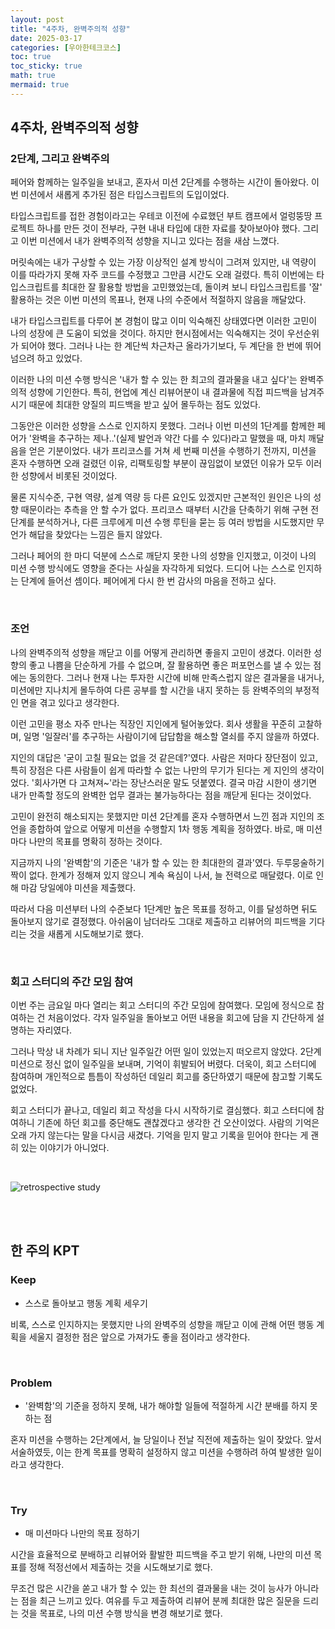 ```yaml
---
layout: post
title: "4주차, 완벽주의적 성향"
date: 2025-03-17
categories: [우아한테크코스]
toc: true
toc_sticky: true
math: true
mermaid: true
---
```



## 4주차, 완벽주의적 성향

### 2단계, 그리고 완벽주의

페어와 함께하는 일주일을 보내고, 혼자서 미션 2단계를 수행하는 시간이 돌아왔다. 이번 미션에서 새롭게 추가된 점은 타입스크립트의 도입이었다.  
  
타입스크립트를 접한 경험이라고는 우테코 이전에 수료했던 부트 캠프에서 얼렁뚱땅 프로젝트 하나를 만든 것이 전부라, 구현 내내 타입에 대한 자료를 찾아보아야 했다. 그리고 이번 미션에서 내가 완벽주의적 성향을 지니고 있다는 점을 새삼 느꼈다.

머릿속에는 내가 구상할 수 있는 가장 이상적인 설계 방식이 그려져 있지만, 내 역량이 이를 따라가지 못해 자주 코드를 수정했고 그만큼 시간도 오래 걸렸다. 특히 이번에는 타입스크립트를 최대한 잘 활용할 방법을 고민했었는데, 돌이켜 보니 타입스크립트를 '잘' 활용하는 것은 이번 미션의 목표나, 현재 나의 수준에서 적절하지 않음을 깨달았다.  
  
내가 타입스크립트를 다루어 본 경험이 많고 이미 익숙해진 상태였다면 이러한 고민이 나의 성장에 큰 도움이 되었을 것이다. 하지만 현시점에서는 익숙해지는 것이 우선순위가 되어야 했다. 그러나 나는 한 계단씩 차근차근 올라가기보다, 두 계단을 한 번에 뛰어넘으려 하고 있었다.  
  
이러한 나의 미션 수행 방식은 '내가 할 수 있는 한 최고의 결과물을 내고 싶다'는 완벽주의적 성향에 기인한다. 특히, 현업에 계신 리뷰어분이 내 결과물에 직접 피드백을 남겨주시기 때문에 최대한 양질의 피드백을 받고 싶어 몰두하는 점도 있었다.  
  
그동안은 이러한 성향을 스스로 인지하지 못했다. 그러나 이번 미션의 1단계를 함께한 페어가 '완벽을 추구하는 제나..'(실제 발언과 약간 다를 수 있다)라고 말했을 때, 마치 깨달음을 얻은 기분이었다. 내가 프리코스를 거쳐 세 번째 미션을 수행하기 전까지, 미션을 혼자 수행하면 오래 걸렸던 이유, 리팩토링할 부분이 끊임없이 보였던 이유가 모두 이러한 성향에서 비롯된 것이었다.

물론 지식수준, 구현 역량, 설계 역량 등 다른 요인도 있겠지만 근본적인 원인은 나의 성향 때문이라는 추측을 안 할 수가 없다. 프리코스 때부터 시간을 단축하기 위해 구현 전 단계를 분석하거나, 다른 크루에게 미션 수행 루틴을 묻는 등 여러 방법을 시도했지만 무언가 해답을 찾았다는 느낌은 들지 않았다.  
  
그러나 페어의 한 마디 덕분에 스스로 깨닫지 못한 나의 성향을 인지했고, 이것이 나의 미션 수행 방식에도 영향을 준다는 사실을 자각하게 되었다. 드디어 나는 스스로 인지하는 단계에 들어선 셈이다. 페어에게 다시 한 번 감사의 마음을 전하고 싶다.
  

<br>

### 조언

나의 완벽주의적 성향을 깨닫고 이를 어떻게 관리하면 좋을지 고민이 생겼다. 이러한 성향의 좋고 나쁨을 단순하게 가를 수 없으며, 잘 활용하면 좋은 퍼포먼스를 낼 수 있는 점에는 동의한다. 그러나 현재 나는 투자한 시간에 비해 만족스럽지 않은 결과물을 내거나, 미션에만 지나치게 몰두하여 다른 공부를 할 시간을 내지 못하는 등 완벽주의의 부정적인 면을 겪고 있다고 생각한다.

이런 고민을 평소 자주 만나는 직장인 지인에게 털어놓았다. 회사 생활을 꾸준히 고찰하며, 일명 '일잘러'를 추구하는 사람이기에 답답함을 해소할 열쇠를 주지 않을까 하였다.

지인의 대답은 '굳이 고칠 필요는 없을 것 같은데?'였다. 사람은 저마다 장단점이 있고, 특히 장점은 다른 사람들이 쉽게 따라할 수 없는 나만의 무기가 된다는 게 지인의 생각이었다. '회사가면 다 고쳐져~'라는 장난스러운 말도 덧붙였다. 결국 마감 시한이 생기면 내가 만족할 정도의 완벽한 업무 결과는 불가능하다는 점을 깨닫게 된다는 것이었다.  
  
고민이 완전히 해소되지는 못했지만 미션 2단계를 혼자 수행하면서 느낀 점과 지인의 조언을 종합하여 앞으로 어떻게 미션을 수행할지 1차 행동 계획을 정하였다. 바로, 매 미션마다 나만의 목표를 명확히 정하는 것이다.  
  
지금까지 나의 '완벽함'의 기준은 '내가 할 수 있는 한 최대한의 결과'였다. 두루뭉술하기 짝이 없다. 한계가 정해져 있지 않으니 계속 욕심이 나서, 늘 전력으로 매달렸다. 이로 인해 마감 당일에야 미션을 제출했다. 

따라서 다음 미션부터 나의 수준보다 1단계만 높은 목표를 정하고, 이를 달성하면 뒤도 돌아보지 않기로 결정했다. 아쉬움이 남더라도 그대로 제출하고 리뷰어의 피드백을 기다리는 것을 새롭게 시도해보기로 했다.
  
<br>

### 회고 스터디의 주간 모임 참여

이번 주는 금요일 마다 열리는 회고 스터디의 주간 모임에 참여했다. 모임에 정식으로 참여하는 건 처음이었다. 각자 일주일을 돌아보고 어떤 내용을 회고에 담을 지 간단하게 설명하는 자리였다.  
  
그러나 막상 내 차례가 되니 지난 일주일간 어떤 일이 있었는지 떠오르지 않았다. 2단계 미션으로 정신 없이 일주일을 보내며, 기억이 휘발되어 버렸다. 더욱이, 회고 스터디에 참여하며 개인적으로 틈틈이 작성하던 데일리 회고를 중단하였기 때문에 참고할 기록도 없었다.  
  
회고 스터디가 끝나고, 데일리 회고 작성을 다시 시작하기로 결심했다. 회고 스터디에 참여하니 기존에 하던 회고를 중단해도 괜찮겠다고 생각한 건 오산이었다. 사람의 기억은 오래 가지 않는다는 말을 다시금 새겼다. 기억을 믿지 말고 기록을 믿어야 한다는 게 괜히 있는 이야기가 아니었다.

<br>

![retrospective study]({{site.img_url_cloudinary}}/v1742193268/blog/retrospective/study_attendance.jpg)

<br>
<br>

## 한 주의 KPT

### Keep

- 스스로 돌아보고 행동 계획 세우기

비록, 스스로 인지하지는 못했지만 나의 완벽주의 성향을 깨닫고 이에 관해 어떤 행동 계획을 세울지 결정한 점은 앞으로 가져가도 좋을 점이라고 생각한다. 

<br>

### Problem

- '완벽함'의 기준을 정하지 못해, 내가 해야할 일들에 적절하게 시간 분배를 하지 못하는 점

혼자 미션을 수행하는 2단계에서, 늘 당일이나 전날 직전에 제출하는 일이 잦았다. 앞서 서술하였듯, 이는 한계 목표를 명확히 설정하지 않고 미션을 수행하려 하여 발생한 일이라고 생각한다.

<br>

### Try

- 매 미션마다 나만의 목표 정하기

시간을 효율적으로 분배하고 리뷰어와 활발한 피드백을 주고 받기 위해, 나만의 미션 목표를 정해 적정선에서 제출하는 것을 시도해보기로 했다.  
  
무조건 많은 시간을 쏟고 내가 할 수 있는 한 최선의 결과물을 내는 것이 능사가 아니라는 점을 최근 느끼고 있다. 여유를 두고 제출하여 리뷰어 분께 최대한 많은 질문을 드리는 것을 목표로, 나의 미션 수행 방식을 변경 해보기로 했다.